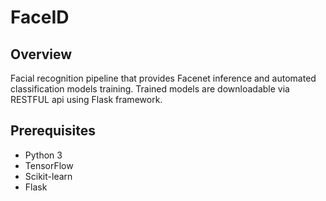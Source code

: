 # FaceID

## Overview
Facial recognition pipeline that provides Facenet inference and automated classification models training.
Trained models are downloadable via RESTFUL api using Flask framework. 

## Prerequisites
* Python 3
* TensorFlow
* Scikit-learn
* Flask
